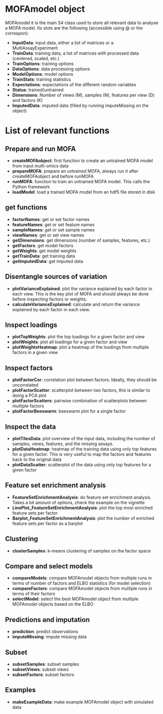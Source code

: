 # MOFAmodel object
MOFAmodel it is the main S4 class used to store all relevant data to analyse a MOFA model. Its slots are the following (accessible using @ or the correspon):
* **InputData**: input data, either a list of matrices or a MultiAssayExperiment
* **TrainData**: training data, a list of matrices with processed data (centered, scaled, etc.)
* **TrainOptions**: training options
* **DataOptions**: data processing options
* **ModelOptions**: model options
* **TrainStats**: training statistics
* **Expectations**: expectations of the different random variables
* **Status**: trained/untrained
* **Dimensions**: Number of views (M), samples (N), features per view (D) and factors (K)
* **ImputedData**: imputed data (filled by running imputeMissing on the object)


# List of relevant functions

## Prepare and run MOFA
* **createMOFAobject**: first function to create an untrained MOFA model from input multi-omics data  
* **prepareMOFA**: prepare an untrained MOFA, always run it after createMOFAobject and before runMOFA  
* **runMOFA**: function to train an untrained MOFA model. This calls the Python framework  
* **loadModel**: load a trained MOFA model from an hdf5 file stored in disk  

## get functions
* **factorNames**: get or set factor names  
* **featureNames**: get or set feature names  
* **sampleNames**: get or set sample names  
* **viewNames**: get or set view names  
* **getDimensions**: get dimensions (number of samples, features, etc.)  
* **getFactors**: get model factors  
* **getWeights**: get model weights  
* **getTrainData**: get training data  
* **getImputedData**: get imputed data  

## Disentangle sources of variation
* **plotVarianceExplained**: plot the variance explained by each factor in each view. This is the key plot of MOFA and should always be done before inspecting factors or weights.
* **calculateVarianceExplained**: calculate and return the variance explained by each factor in each view.

## Inspect loadings
* **plotTopWeights**: plot the top loadings for a given factor and view  
* **plotWeights**: plot all loadings for a given factor and view  
* **plotWeightsHeatmap**: plot a heatmap of the loadings from multiple factors in a given view

## Inspect factors
* **plotFactorCor**: correlation plot between factors. Ideally, they should be uncorrelated  
* **plotFactorScatter**: scatterplot between two factors, this is similar to doing a PCA plot  
* **plotFactorScatters**: pairwise combination of scatterplots between multiple factors  
* **plotFactorBeeswarm**: beeswarm plot for a single factor  

## Inspect the data
* **plotTilesData**: plot overview of the input data, including the number of samples, views, features, and the missing assays.
* **plotDataHeatmap**: heatmap of the training data using only top features for a given factor. This is very useful to map the factors and features back to the original data  
* **plotDataScatter**: scatterplot of the data using only top features for a given factor  

## Feature set enrichment analysis
* **FeatureSetEnrichmentAnalysis**: do feature set enrichment analysis. Takes a bit amount of options, check the example on the vignette  
* **LinePlot_FeatureSetEnrichmentAnalysis**: plot the top most enriched feature sets per factor
* **Barplot_FeatureSetEnrichmentAnalysis**: plot the number of enriched feature sets per factor as a barplot

## Clustering
* **clusterSamples**: k-means clustering of samples on the factor space

## Compare and select models
* **compareModels**: compare MOFAmodel objects from multiple runs in terms of number of factors and ELBO statistics (for model selection)
* **compareFactors**: compare MOFAmodel objects from multiple runs in terms of their factors
* **selectModel**: select the best MOFAmodel object from multiple MOFAmodel objects based on the ELBO

## Predictions and imputation
* **prediction**: predict observations
* **imputeMissing**: impute missing data

## Subset
* **subsetSamples**: subset samples
* **subsetViews**:  subset views
* **subsetFactors**: subset factors

## Examples
* **makeExampleData**: make example MOFAmodel object with simulated data



